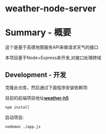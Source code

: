 # weather-node-server

# Summary - 概要
  这个是基于高德地图服务API来做请求天气的接口
  
  本项目基于Node+Express来开发,对接口处理跨域

## Development - 开发
  克隆此仓库，然后通过下面程序安装依赖项:
  
  目前的前端项目地址[**weather-h5**](https://github.com/ghyaaaa/weather-h5)

  ```sh
  npm install
  ```

  启动项目:
  ```sh
  nodemon ./app.js
  ```

